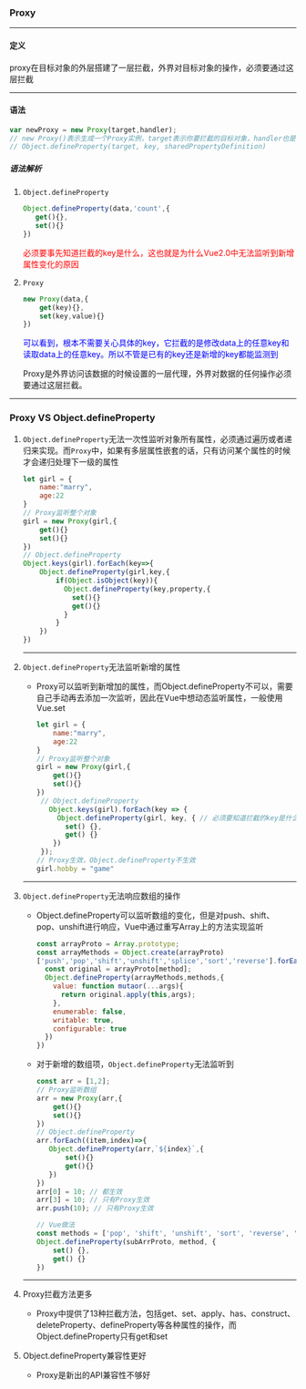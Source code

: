 ### Proxy

---

#### 定义

proxy在目标对象的外层搭建了一层拦截，外界对目标对象的操作，必须要通过这层拦截

---

#### 语法

```javascript
var newProxy = new Proxy(target,handler);
// new Proxy()表示生成一个Proxy实例，target表示你要拦截的目标对象，handler也是一个对象，用来定制拦截行为。监听整个对象
// Object.defineProperty(target, key, sharedPropertyDefinition)
```

##### 语法解析

1. `Object.defineProperty`

   ```javascript
   Object.defineProperty(data,'count',{
      get(){},
      set(){} 
   })
   ```

   <font style="color:red">必须要事先知道拦截的key是什么，这也就是为什么Vue2.0中无法监听到新增属性变化的原因</font>

2. `Proxy`

   ```javascript
   new Proxy(data,{
       get(key){},
       set(key,value){}
   })
   ```

   <font style="color:blue">可以看到，根本不需要关心具体的key，它拦截的是修改data上的任意key和读取data上的任意key。所以不管是已有的key还是新增的key都能监测到</font>

   Proxy是外界访问该数据的时候设置的一层代理，外界对数据的任何操作必须要通过这层拦截。

---

### Proxy VS Object.defineProperty

1. `Object.defineProperty`无法一次性监听对象所有属性，必须通过遍历或者递归来实现。而`Proxy`中，如果有多层属性嵌套的话，只有访问某个属性的时候才会递归处理下一级的属性

   ```javascript
   let girl = {
       name:"marry",
       age:22
   }
   // Proxy监听整个对象
   girl = new Proxy(girl,{
       get(){}
       set(){}
   })
   // Object.defineProperty
   Object.keys(girl).forEach(key=>{
       Object.defineProperty(girl,key,{
           if(Object.isObject(key)){
             Object.defineProperty(key,property,{
               set(){}
               get(){}
             }
           }
       })
   })
   ```

   ---

2. `Object.defineProperty`无法监听新增的属性

   + Proxy可以监听到新增加的属性，而Object.defineProperty不可以，需要自己手动再去添加一次监听，因此在Vue中想动态监听属性，一般使用Vue.set

     ```javascript
     let girl = {
         name:"marry",
         age:22
     }
     // Proxy监听整个对象
     girl = new Proxy(girl,{
         get(){}
         set(){}
     })
      // Object.defineProperty
        Object.keys(girl).forEach(key => {
          Object.defineProperty(girl, key, { // 必须要知道拦截的key是什么，所以无法监听到新增的属性
            set() {},
            get() {}
         })
      }); 
     // Proxy生效，Object.defineProperty不生效
     girl.hobby = "game"
     ```

   ---

3. `Object.defineProperty`无法响应数组的操作

   + Object.defineProperty可以监听数组的变化，但是对push、shift、pop、unshift进行响应，Vue中通过重写Array上的方法实现监听

     ```javascript
     const arrayProto = Array.prototype;
     const arrayMethods = Object.create(arrayProto)
     ['push','pop','shift','unshift','splice','sort','reverse'].forEach(method=>{
       const original = arrayProto[method];
       Object.defineProperty(arrayMethods,methods,{
         value: function mutaor(...args){
           return original.apply(this,args);
         },
         enumerable: false,
         writable: true,
         configurable: true
       })
     })
     ```

     

   + 对于新增的数组项，`Object.defineProperty`无法监听到

     ```javascript
     const arr = [1,2];
     // Proxy监听数组
     arr = new Proxy(arr,{
         get(){}
         set(){}
     })
     // Object.defineProperty
     arr.forEach((item,index)=>{
        Object.defineProperty(arr,`${index}`,{
            set(){}
            get(){}
        }) 
     })
     arr[0] = 10; // 都生效
     arr[3] = 10; // 只有Proxy生效
     arr.push(10); // 只有Proxy生效
     
     // Vue做法
     const methods = ['pop', 'shift', 'unshift', 'sort', 'reverse', 'splice', 'push'];
     Object.defineProperty(subArrProto, method, {
         set() {},
         get() {}
     })
     ```

   ---

4. Proxy拦截方法更多

   + Proxy中提供了13种拦截方法，包括get、set、apply、has、construct、deleteProperty、defineProperty等各种属性的操作，而Object.defineProperty只有get和set

5. Object.defineProperty兼容性更好

   + Proxy是新出的API兼容性不够好

